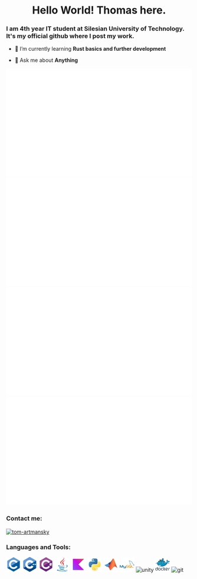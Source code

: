 <h1 align="center">Hello World! Thomas here.</h1>
<h3 align="left">I am 4th year IT student at Silesian University of Technology. It's my official github where I post my work.</h3>

- 🌱 I’m currently learning **Rust basics and further development**

- 💬 Ask me about **Anything**

<div align="center">

<a href="https://github.com/Artmansky/github-stats#gh-dark-mode-only">
<img src="https://github.com/Artmansky/github-stats/blob/master/generated/overview.svg#gh-dark-mode-only" />
<img src="https://github.com/Artmansky/github-stats/blob/master/generated/languages.svg#gh-dark-mode-only" />
</a>
<a href="https://github.com/Artmansky/github-stats#gh-light-mode-only">
<img src="https://github.com/Artmansky/github-stats/blob/master/generated/overview.svg#gh-dark-mode-only#gh-light-mode-only" />
<img src="https://github.com/Artmansky/github-stats/blob/master/generated/languages.svg#gh-dark-mode-only#gh-light-mode-only" />
</a>

</div>

<h3 align="left">Contact me:</h3>
<p align="left">
<a href="https://linkedin.com/in/tom-artmansky" target="blank"><img align="center" src="https://raw.githubusercontent.com/rahuldkjain/github-profile-readme-generator/master/src/images/icons/Social/linked-in-alt.svg" alt="tom-artmansky" height="30" width="40" /></a>
</p>

<h3 align="left">Languages and Tools:</h3>
<p align="left"> <img src="https://raw.githubusercontent.com/devicons/devicon/master/icons/c/c-original.svg" alt="c" width="40" height="40"/>   <img src="https://raw.githubusercontent.com/devicons/devicon/master/icons/cplusplus/cplusplus-original.svg" alt="cplusplus" width="40" height="40"/>   <img src="https://raw.githubusercontent.com/devicons/devicon/master/icons/csharp/csharp-original.svg" alt="csharp" width="40" height="40"/>   <img src="https://raw.githubusercontent.com/devicons/devicon/master/icons/java/java-original.svg" alt="java" width="40" height="40"/>  <img src="https://raw.githubusercontent.com/devicons/devicon/master/icons/kotlin/kotlin-original.svg" alt="kotlin" width="40" height="40"/>   <img src="https://raw.githubusercontent.com/devicons/devicon/master/icons/python/python-original.svg" alt="python" width="40" height="40"/>  <img src="https://raw.githubusercontent.com/devicons/devicon/master/icons/matlab/matlab-original.svg" alt="mysql" width="40" height="40"/>  <img src="https://raw.githubusercontent.com/devicons/devicon/master/icons/mysql/mysql-original-wordmark.svg" alt="mysql" width="40" height="40"/>   <img src="https://www.vectorlogo.zone/logos/unity3d/unity3d-icon.svg" alt="unity" width="40" height="40"/>   <img src="https://raw.githubusercontent.com/devicons/devicon/master/icons/docker/docker-original-wordmark.svg" alt="docker" width="40" height="40"/>   <img src="https://www.vectorlogo.zone/logos/git-scm/git-scm-icon.svg" alt="git" width="40" height="40"/></p>
